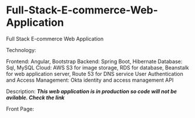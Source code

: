 # Full-Stack-E-commerce-Web-Application
Full Stack E-commerce Web Application

Technology:

  Frontend: Angular, Bootstrap
  Backend: Spring Boot, Hibernate
  Database: Sql, MySQL
  Cloud: AWS S3 for image storage, RDS for database, Beanstalk for web application server, Route 53 for DNS service
  User Authentication and Access Management: Okta identity and access management API
  
 Description: ***This web application is in production so code will not be avilable. Check the link***
 
 Front Page:
 
 
